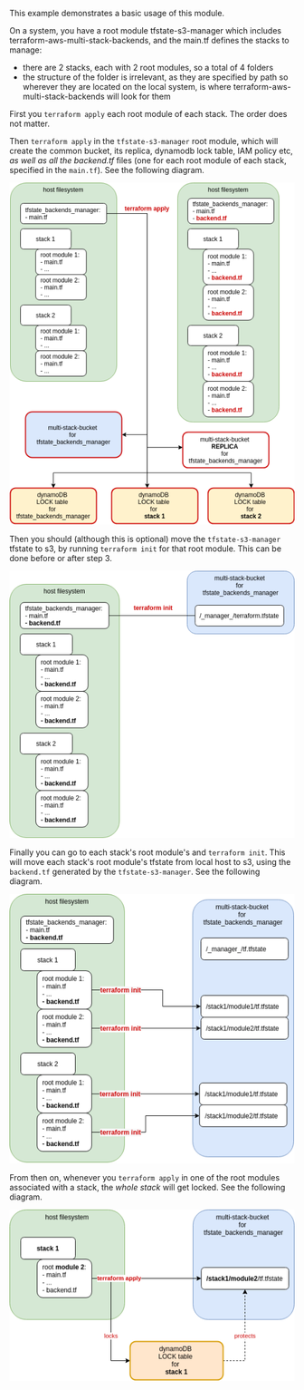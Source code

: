 This example demonstrates a basic usage of this module. 

On a system, you have a root module tfstate-s3-manager which 
includes terraform-aws-multi-stack-backends, and the main.tf
defines the stacks to manage: 

- there are 2 stacks, each with 2 root modules, so a total of
  4 folders
- the structure of the folder is irrelevant, as they are 
  specified by path so wherever they are located on the local 
  system, is where terraform-aws-multi-stack-backends will 
  look for them
  
First you `terraform apply` each root module of each stack. 
The order does not matter. 

Then `terraform apply` in the `tfstate-s3-manager` root module, 
which will create the common bucket, its replica, dynamodb 
lock table, IAM policy etc, *as well as all the backend.tf*
files (one for each root module of each stack, specified 
in the `main.tf`). See the following diagram. 

![Step 1: setup common bucket and stack backend files](stack-backends-setup.png)

Then you should (although this is optional) move the 
`tfstate-s3-manager` tfstate to s3, by running `terraform init`
for that root module. This can be done before or after step 3.

![Step 2: move manager state to s3](move-manager-to-s3.png)

Finally you can go to each stack's root module's and `terraform
init`. This will move each stack's root module's tfstate from
local host to s3, using the `backend.tf` generated by the 
`tfstate-s3-manager`. See the following diagram. 

![Step 3: move stack states to s3](move-stacks-to-s3.png)

From then on, whenever you `terraform apply` in one of the 
root modules associated with a stack, the *whole stack* will 
get locked. See the following diagram. 

![Stack state locking in s3](stack-state-locking.png)
